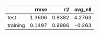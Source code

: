 |          |   rmse |     r2 |   avg_nll |
|:---------|-------:|-------:|----------:|
| test     | 1.3606 | 0.8382 |    4.2763 |
| training | 0.1497 | 0.9986 |   -0.263  |